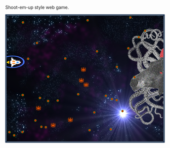 Shoot-em-up style web game.

![](https://github.com/whostolemyhat/fruit-shoot/blob/master/screenshot-small.png)
